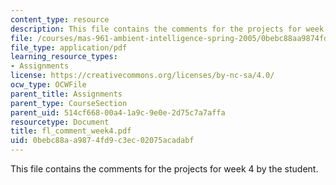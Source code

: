 ```yaml
---
content_type: resource
description: This file contains the comments for the projects for week 4 by the student.
file: /courses/mas-961-ambient-intelligence-spring-2005/0bebc88aa9874fd9c3ec02075acadabf_fl_comment_week4.pdf
file_type: application/pdf
learning_resource_types:
- Assignments
license: https://creativecommons.org/licenses/by-nc-sa/4.0/
ocw_type: OCWFile
parent_title: Assignments
parent_type: CourseSection
parent_uid: 514cf668-00a4-1a9c-9e0e-2d75c7a7affa
resourcetype: Document
title: fl_comment_week4.pdf
uid: 0bebc88a-a987-4fd9-c3ec-02075acadabf
---
```

This file contains the comments for the projects for week 4 by the student.